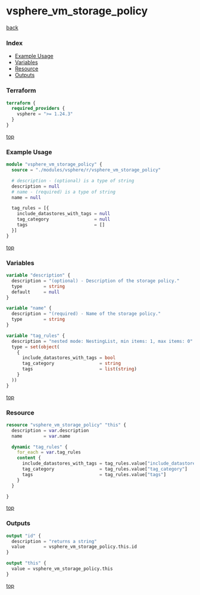 # vsphere_vm_storage_policy

[back](../vsphere.md)

### Index

- [Example Usage](#example-usage)
- [Variables](#variables)
- [Resource](#resource)
- [Outputs](#outputs)

### Terraform

```terraform
terraform {
  required_providers {
    vsphere = ">= 1.24.3"
  }
}
```

[top](#index)

### Example Usage

```terraform
module "vsphere_vm_storage_policy" {
  source = "./modules/vsphere/r/vsphere_vm_storage_policy"

  # description - (optional) is a type of string
  description = null
  # name - (required) is a type of string
  name = null

  tag_rules = [{
    include_datastores_with_tags = null
    tag_category                 = null
    tags                         = []
  }]
}
```

[top](#index)

### Variables

```terraform
variable "description" {
  description = "(optional) - Description of the storage policy."
  type        = string
  default     = null
}

variable "name" {
  description = "(required) - Name of the storage policy."
  type        = string
}

variable "tag_rules" {
  description = "nested mode: NestingList, min items: 1, max items: 0"
  type = set(object(
    {
      include_datastores_with_tags = bool
      tag_category                 = string
      tags                         = list(string)
    }
  ))
}
```

[top](#index)

### Resource

```terraform
resource "vsphere_vm_storage_policy" "this" {
  description = var.description
  name        = var.name

  dynamic "tag_rules" {
    for_each = var.tag_rules
    content {
      include_datastores_with_tags = tag_rules.value["include_datastores_with_tags"]
      tag_category                 = tag_rules.value["tag_category"]
      tags                         = tag_rules.value["tags"]
    }
  }

}
```

[top](#index)

### Outputs

```terraform
output "id" {
  description = "returns a string"
  value       = vsphere_vm_storage_policy.this.id
}

output "this" {
  value = vsphere_vm_storage_policy.this
}
```

[top](#index)